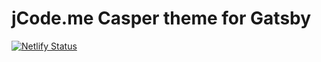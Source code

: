 # jCode.me Casper theme for Gatsby 


[![Netlify Status](https://api.netlify.com/api/v1/badges/41221520-9475-44f6-b6c3-858078dc0bb7/deploy-status)](https://app.netlify.com/sites/jcode/deploys)
